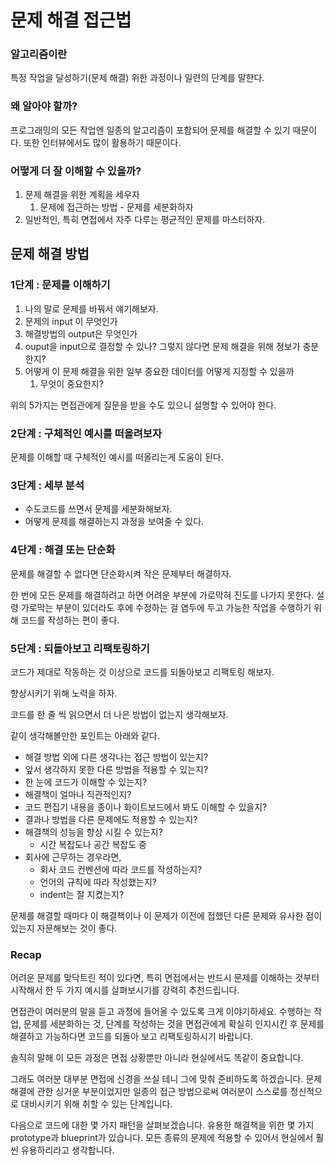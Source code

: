 # 문제 해결 접근법

### 알고리즘이란

특정 작업을 달성하기(문제 해결) 위한 과정이나 일련의 단계를 말한다.

### 왜 알아야 할까?

프로그래밍의 모든 작업엔 일종의 알고리즘이 포함되어 문제를 해결할 수 있기 때문이다. 또한 인터뷰에서도 많이 활용하기 때문이다. 

### 어떻게 더 잘 이해할 수 있을까?

1. 문제 해결을 위한 계획을 세우자
    1. 문제에 접근하는 방법 - 문제를 세분화하자
2. 일반적인, 특히 면접에서 자주 다루는 평균적인 문제를 마스터하자.

## 문제 해결 방법

### 1단계 : 문제를 이해하기

1. 나의 말로 문제를 바꿔서 얘기해보자.
2. 문제의 input 이 무엇인가
3. 해결방법의 output은 무엇인가
4. ouput을 input으로 결정할 수 있나? 그렇지 않다면 문제 해결을 위해 정보가 충분한지?
5. 어떻게 이 문제 해결을 위한 일부 중요한 데이터를 어떻게 지정할 수 있을까
    1. 무엇이 중요한지?

위의 5가지는 면접관에게 질문을 받을 수도 있으니 설명할 수 있어야 한다. 

### 2단계 :  구체적인 예시를 떠올려보자

문제를 이해할 때 구체적인 예시를 떠올리는게 도움이 된다. 

### 3단계 : 세부 분석

- 수도코드를 쓰면서 문제를 세분화해보자.
- 어떻게 문제를 해결하는지 과정을 보여줄 수 있다.

### 4단계 :  해결 또는 단순화

문제를 해결할 수 없다면 단순화시켜 작은 문제부터 해결하자. 

한 번에 모든 문제를 해결하려고 하면 어려운 부분에 가로막혀 진도를 나가지 못한다. 설령 가로막는 부분이 있더라도 후에 수정하는 걸 염두에 두고 가능한 작업을 수행하기 위해 코드를 작성하는 편이 좋다. 

### 5단계 : 되돌아보고 리팩토링하기

코드가 제대로 작동하는 것 이상으로 코드를 되돌아보고 리팩토링 해보자. 

향상시키기 위해 노력을 하자. 

코드를 한 줄 씩 읽으면서 더 나은 방법이 없는지 생각해보자.

같이 생각해볼만한 포인트는 아래와 같다.

- 해결 방법 외에 다른 생각나는 접근 방법이 있는지?
- 앞서 생각하지 못한 다른 방법을 적용할 수 있는지?
- 한 눈에 코드가 이해할 수 있는지?
- 해결책이 얼마나 직관적인지?
- 코드 편집기 내용을 종이나 화이트보드에서 봐도 이해할 수 있을지?
- 결과나 방법을 다른 문제에도 적용할 수 있는지?
- 해결책의 성능을 향상 시킬 수 있는지?
    - 시간 복잡도나 공간 복잡도 중
- 회사에 근무하는 경우라면,
    - 회사 코드 컨벤션에 따라 코드를 작성하는지?
    - 언어의 규칙에 따라 작성했는지?
    - indent는 잘 지켰는지?

문제를 해결할 때마다 이 해결책이나 이 문제가 이전에 접했던 다른 문제와 유사한 점이 있는지 자문해보는 것이 좋다.

### Recap

어려운 문제를 맞닥트린 적이 있다면, 특히 면접에서는 반드시 문제를 이해하는 것부터 시작해서 한 두 가지 예시를 살펴보시기를 강력히 추천드립니다.

면접관이 여러분의 말을 듣고 과정에 들어올 수 있도록 크게 이야기하세요.
수행하는 작업, 문제를 세분화하는 것, 단계를 작성하는 것을 면접관에게 확실히 인지시킨 후 문제를 해결하고 가능하다면 코드를 되돌아 보고 리팩토링하시기 바랍니다.

솔직히 말해 이 모든 과정은 면접 상황뿐만 아니라 현실에서도 똑같이 중요합니다.

그래도 여러분 대부분 면접에 신경을 쓰실 테니 그에 맞춰 준비하도록 하겠습니다.
문제 해결에 관한 싱거운 부분이었지만 일종의 접근 방법으로써 여러분이 스스로를 정신적으로 대비시키기 위해 취할 수 있는 단계입니다.

다음으로 코드에 대한 몇 가지 패턴을 살펴보겠습니다.
유용한 해결책을 위한 몇 가지 prototype과 blueprint가 있습니다.
모든 종류의 문제에 적용할 수 있어서 현실에서 훨씬 유용하리라고 생각합니다.